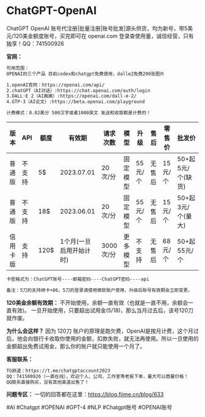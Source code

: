 # ChatGPT-OpenAI
ChatGPT OpenAI 账号代注册|批量注册|账号批发|源头供货，均为新号，带5美元/120美金额度账号，买完即可在 openai.com 登录查使用量，诚信经营，只有独享！QQ：741500926

**官网：**
```html
可用范围：
OPENAI的三个产品 目前codex和chatgpt免费使用，dalle2免费200张图片

1.openAI官网：https://openai.com/api/
2.chatGPT（AI对话）:https://chat.openai.com/auth/login
3.DALL·E 2（AI画画）:https://openai.com/dall-e-2/
4.GTP-3（AI论文）:https://beta.openai.com/playground

计费模式：0.02美分 500汉字或者1000英文 发送和收取都是计费的！
```
版本 | API | 额度 | 有效期 | 请求次数 | 模型 | 升级 | 售后 | 零售价 | 批发价 
--- | --- | --- | --- | --- | --- | --- | --- | --- | --- 
普通版 | 不支持 | 5$ | 2023.07.01 | 20次/分 | 固定模型 | 55元/个 | 无售后 | 15元/个 | 50+起 5元/个(缺货) 
普通版 | 不支持 | 18$ | 2023.06.01 | 20次/分 | 固定模型 | 55元/个 | 无售后 | 15元/个 | 50+起 3元/个(量大)
信用卡版 | 支持 | 120$ | 1个月(一旦启用开始计时) | 3000次/分 | 更多模型 | 不支持 | 无售后 | 68元/个 | 50+起 55元/个 

```html
卡密格式为：ChatGPT账号----邮箱密码----ChatGPT密码----api

备注：5刀的支持绑卡+86，5刀的登录请使用微软账户使用，升级后账号有效期会立即变更。
```
**120美金余额有效期：**
不开始使用，余额一直有效（也就是一直不用，余额会一直有效)。
一旦开始使用，只要超出试用金(5$/18$)，那么当月过去后，该号120刀就作废。

**为什么会这样？**
因为 120刀 账户的原理是跑欠费，OpenAI是按月计费，这个月过后，他会向银行卡收取你使用的金额，扣款失败，就无法再使用。所以一旦使用的金额超出免费试用金，那么你的账户就只能使用一个月了。

**客服联系：**
```html
TG频道：https://t.me/chatgptaccount2023
QQ：741500926（一直在线），欢迎个人、公司、工作室等老板下单，量大可以商量价格！
QQ联系直接购买，没有其他渠道出售了！

```
**问题专区：**
一切的回答都在这里：https://blog.fiime.cn/blog/633

#AI #Chatgpt #OPENAI #GPT-4 #NLP #Chatgpt账号 #OPENAI账号
